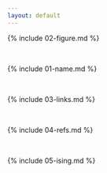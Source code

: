 ```yaml
---
layout: default
---
```


{% include 02-figure.md %}

<br>

{% include 01-name.md %}

<br>

{% include 03-links.md %}

<br>

{% include 04-refs.md %}

<br>

{% include 05-ising.md %}
